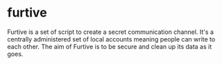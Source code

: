 # furtive
Furtive is a set of script to create a secret communication channel. It's a centrally administered set of local accounts meaning people can write to each other. The aim of Furtive is to be secure and clean up its data as it goes. 
